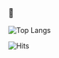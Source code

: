 ### 👋

![Top Langs](https://github-readme-stats.vercel.app/api/top-langs/?username=Olkanaut&langs_count=6&layout=compact&theme=tokyonight&hide=C,shell,Makefile,roff,php,HTML,CSS&count_private=true&include_all_commits=true&count_forked=true&hide_border=true&exclude_repo=minilibx-linux,21_ft_printf,gnl,minishell)

![Hits](https://hitcounter.pythonanywhere.com/count/tag.svg?url=https://github.com/Olkanaut)
